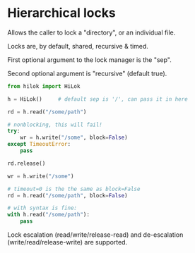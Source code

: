 # Hierarchical locks

Allows the caller to lock a "directory", or an individual file.

Locks are, by default, shared, recursive & timed.

First optional argument to the lock manager is the "sep".

Second optional argument is "recursive" (default true).

```python
from hilok import HiLok

h = HiLok()     # default sep is '/', can pass it in here

rd = h.read("/some/path")

# nonblocking, this will fail!
try:
    wr = h.write("/some", block=False)
except TimeoutError:
    pass

rd.release()

wr = h.write("/some")

# timeout=0 is the the same as block=False
rd = h.read("/some/path", block=False)

# with syntax is fine:
with h.read("/some/path"):
    pass
```

Lock escalation (read/write/release-read) and de-escalation (write/read/release-write) are supported.
